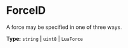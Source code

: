 # ForceID

A force may be specified in one of three ways.

**Type:** `string` | `uint8` | `LuaForce`


